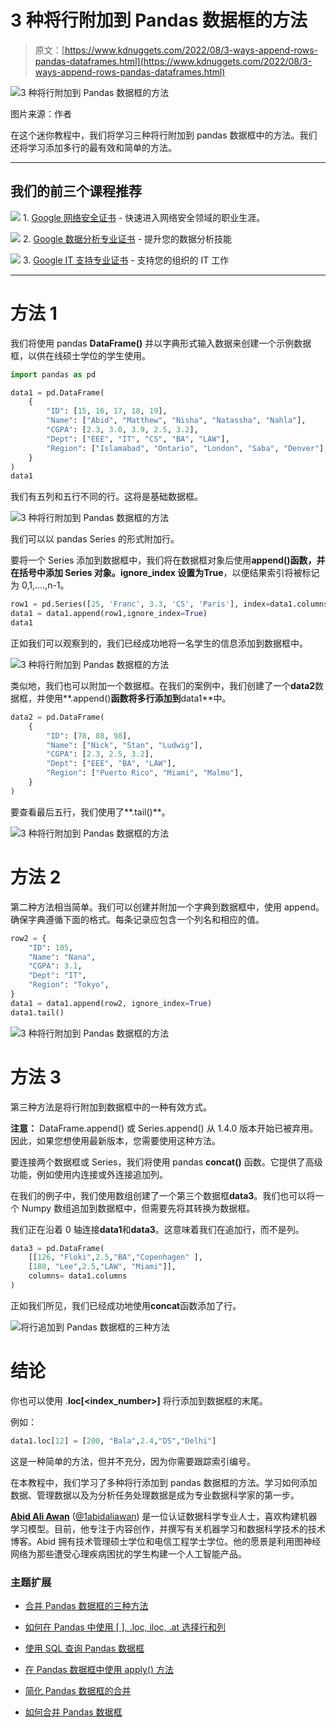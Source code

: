 # 3 种将行附加到 Pandas 数据框的方法

> 原文：[https://www.kdnuggets.com/2022/08/3-ways-append-rows-pandas-dataframes.html](https://www.kdnuggets.com/2022/08/3-ways-append-rows-pandas-dataframes.html)

![3 种将行附加到 Pandas 数据框的方法](../Images/f702bc510b7628c87cc920b6c35fec92.png)

图片来源：作者

在这个迷你教程中，我们将学习三种将行附加到 pandas 数据框中的方法。我们还将学习添加多行的最有效和简单的方法。

* * *

## 我们的前三个课程推荐

![](../Images/0244c01ba9267c002ef39d4907e0b8fb.png) 1\. [Google 网络安全证书](https://www.kdnuggets.com/google-cybersecurity) - 快速进入网络安全领域的职业生涯。

![](../Images/e225c49c3c91745821c8c0368bf04711.png) 2\. [Google 数据分析专业证书](https://www.kdnuggets.com/google-data-analytics) - 提升您的数据分析技能

![](../Images/0244c01ba9267c002ef39d4907e0b8fb.png) 3\. [Google IT 支持专业证书](https://www.kdnuggets.com/google-itsupport) - 支持您的组织的 IT 工作

* * *

# 方法 1

我们将使用 pandas **DataFrame()** 并以字典形式输入数据来创建一个示例数据框，以供在线硕士学位的学生使用。

```py
import pandas as pd

data1 = pd.DataFrame(
    {
        "ID": [15, 16, 17, 18, 19],
        "Name": ["Abid", "Matthew", "Nisha", "Natassha", "Nahla"],
        "CGPA": [2.3, 3.0, 3.9, 2.5, 3.2],
        "Dept": ["EEE", "IT", "CS", "BA", "LAW"],
        "Region": ["Islamabad", "Ontario", "London", "Saba", "Denver"],
    }
)
data1

```

我们有五列和五行不同的行。这将是基础数据框。

![3 种将行附加到 Pandas 数据框的方法](../Images/8d6eb30dd734bfbbde277c66e65d40e1.png)

我们可以以 pandas Series 的形式附加行。

要将一个 Series 添加到数据框中，我们将在数据框对象后使用**append()**函数，并在括号中添加 Series 对象。**ignore_index** 设置为**True**，以便结果索引将被标记为 0,1,....,n-1。

```py
row1 = pd.Series([25, 'Franc', 3.3, 'CS', 'Paris'], index=data1.columns)
data1 = data1.append(row1,ignore_index=True) 
data1

```

正如我们可以观察到的，我们已经成功地将一名学生的信息添加到数据框中。

![3 种将行附加到 Pandas 数据框的方法](../Images/65a329bebcd87aecce5263e1b466a6ce.png)

类似地，我们也可以附加一个数据框。在我们的案例中，我们创建了一个**data2**数据框，并使用**.append()**函数将多行添加到**data1**中。

```py
data2 = pd.DataFrame(
    {
        "ID": [78, 88, 98],
        "Name": ["Nick", "Stan", "Ludwig"],
        "CGPA": [2.3, 2.5, 3.2],
        "Dept": ["EEE", "BA", "LAW"],
        "Region": ["Puerto Rico", "Miami", "Malmo"],
    }
)

```

要查看最后五行，我们使用了**.tail()**。

![3 种将行附加到 Pandas 数据框的方法](../Images/aa39a681acef6a6a7fb93b4f6b0b8a2c.png)

# 方法 2

第二种方法相当简单。我们可以创建并附加一个字典到数据框中，使用 append。确保字典遵循下面的格式。每条记录应包含一个列名和相应的值。

```py
row2 = {
    "ID": 105,
    "Name": "Nana",
    "CGPA": 3.1,
    "Dept": "IT",
    "Region": "Tokyo",
}
data1 = data1.append(row2, ignore_index=True)
data1.tail()

```

![3 种将行附加到 Pandas 数据框的方法](../Images/95a8ca6d6634cc9dbb62a4d0ae331e47.png)

# 方法 3

第三种方法是将行附加到数据框中的一种有效方式。

**注意：** DataFrame.append() 或 Series.append() 从 1.4.0 版本开始已被弃用。因此，如果您想使用最新版本，您需要使用这种方法。

要连接两个数据框或 Series，我们将使用 pandas **concat()** 函数。它提供了高级功能，例如使用内连接或外连接追加列。

在我们的例子中，我们使用数组创建了一个第三个数据框**data3**。我们也可以将一个 Numpy 数组追加到数据框中，但需要先将其转换为数据框。

我们正在沿着 0 轴连接**data1**和**data3**。这意味着我们在追加行，而不是列。

```py
data3 = pd.DataFrame(
    [[126, "Floki",2.5,"BA","Copenhagen" ],
    [188, "Lee",2.5,"LAW", "Miami"]],
    columns= data1.columns
)

```

正如我们所见，我们已经成功地使用**concat**函数添加了行。

![将行追加到 Pandas 数据框的三种方法](../Images/09a2cf1034d843cb5eca29430e3a4202.png)

# 结论

你也可以使用 .**loc[<index_number>]** 将行添加到数据框的末尾。

例如：

```py
data1.loc[12] = [200, "Bala",2.4,"DS","Delhi"]

```

这是一种简单的方法，但并不充分，因为你需要跟踪索引编号。

在本教程中，我们学习了多种将行添加到 pandas 数据框的方法。学习如何添加数据、管理数据以及为分析任务处理数据是成为专业数据科学家的第一步。

**[Abid Ali Awan](https://www.polywork.com/kingabzpro)** ([@1abidaliawan](https://twitter.com/1abidaliawan)) 是一位认证数据科学专业人士，喜欢构建机器学习模型。目前，他专注于内容创作，并撰写有关机器学习和数据科学技术的技术博客。Abid 拥有技术管理硕士学位和电信工程学士学位。他的愿景是利用图神经网络为那些遭受心理疾病困扰的学生构建一个人工智能产品。

### 主题扩展

+   [合并 Pandas 数据框的三种方法](https://www.kdnuggets.com/2023/03/3-ways-merge-pandas-dataframes.html)

+   [如何在 Pandas 中使用 [ ], .loc, iloc, .at 选择行和列](https://www.kdnuggets.com/2019/06/select-rows-columns-pandas.html)

+   [使用 SQL 查询 Pandas 数据框](https://www.kdnuggets.com/2021/10/query-pandas-dataframes-sql.html)

+   [在 Pandas 数据框中使用 apply() 方法](https://www.kdnuggets.com/2022/07/apply-method-pandas-dataframes.html)

+   [简化 Pandas 数据框的合并](https://www.kdnuggets.com/2022/09/combining-pandas-dataframes-made-simple.html)

+   [如何合并 Pandas 数据框](https://www.kdnuggets.com/2023/01/merge-pandas-dataframes.html)
